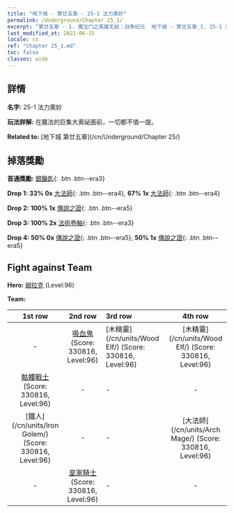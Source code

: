 ```yaml
---
title: "地下城 - 第廿五章 - 25-1 法力奧妙"
permalink: /Underground/Chapter 25_1/
excerpt: "第廿五章 - 1. 魔法门之英雄无敌：战争纪元  地下城 - 第廿五章_1. 25-1 法力奧妙"
last_modified_at: 2021-06-15
locale: cn
ref: "Chapter 25_1.md"
toc: false
classes: wide
---
```


## 詳情

 **名字:** 25-1 法力奧妙

 **玩法詳解:**       在魔法的巨集大奧祕面前，一切都不值一提。

 **Related to:** [地下城 第廿五章](/cn/Underground/Chapter 25/)

## 掉落獎勵

 **首通獎勵:** [銀鑰匙](/cn/Items/con_693/){: .btn .btn--era3}

 **Drop 1:** **33% 0x** [大法師](/cn/Items/unt_238/){: .btn .btn--era4}, **67% 1x** [大法師](/cn/Items/unt_238/){: .btn .btn--era4}

 **Drop 2:** **100% 1x** [傳說之證](/cn/Items/mat_88/){: .btn .btn--era5}

 **Drop 3:** **100% 2x** [法術卷軸](/cn/Items/con_694/){: .btn .btn--era3}

 **Drop 4:** **50% 0x** [傳說之證](/cn/Items/mat_81/){: .btn .btn--era5}, **50% 1x** [傳說之證](/cn/Items/mat_81/){: .btn .btn--era5}


## Fight against Team
 **Hero:** [姆拉克](/cn/heroes/Mullich/) (Level:96)

 **Team:**


  | 1st row | 2nd row | 3rd row | 4th row |
  |:----:|:----:|:----|:----:|
  | - | [吸血鬼](/cn/units/Vampire/) (Score: 330816, Level:96)  | [木精靈](/cn/units/Wood Elf/) (Score: 330816, Level:96)  | [木精靈](/cn/units/Wood Elf/) (Score: 330816, Level:96)  |
  | [骷髏戰士](/cn/units/Skeleton/) (Score: 330816, Level:96)  | - | - | - |
  | [鐵人](/cn/units/Iron Golem/) (Score: 330816, Level:96)  | - | - | [大法師](/cn/units/Arch Mage/) (Score: 330816, Level:96)  |
  | - | [皇家騎士](/cn/units/Cavalier/) (Score: 330816, Level:96)  | - | - |


